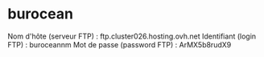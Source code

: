 # burocean

Nom d'hôte (serveur FTP) : ftp.cluster026.hosting.ovh.net
Identifiant (login FTP) : buroceannm
Mot de passe (password FTP) : ArMX5b8rudX9
